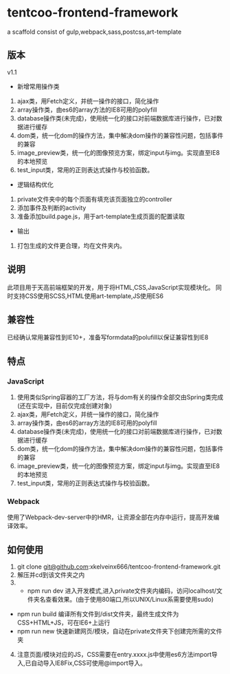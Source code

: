 # tentcoo-frontend-framework
a scaffold consist of gulp,webpack,sass,postcss,art-template

## 版本
v1.1 
- 新增常用操作类
1. ajax类，用Fetch定义，并统一操作的接口，简化操作
2. array操作类，由es6的array方法的IE8可用的polyfill
3. database操作类(未完成)，使用统一化的接口对前端数据库进行操作，已对数据进行缓存
4. dom类，统一化dom的操作方法，集中解决dom操作的兼容性问题，包括事件的兼容
5. image_preview类，统一化的图像预览方案，绑定input与img。实现直至IE8的本地预览
6. test_input类，常用的正则表达式操作与校验函数。
- 逻辑结构优化
1. private文件夹中的每个页面有填充该页面独立的controller
2. 添加事件及判断的activity
3. 准备添加build.page.js，用于art-template生成页面的配置读取
- 输出
1. 打包生成的文件更合理，均在文件夹内。

## 说明
此项目用于天高前端框架的开发，用于将HTML,CSS,JavaScript实现模块化。
同时支持CSS使用SCSS,HTML使用art-template,JS使用ES6

## 兼容性
已经确认常用兼容性到IE10+，准备写formdata的polufill以保证兼容性到IE8

## 特点
### JavaScript
1. 使用类似Spring容器的工厂方法，将与dom有关的操作全部交由Spring类完成(还在实现中，目前仅完成创建对象)
2. ajax类，用Fetch定义，并统一操作的接口，简化操作
3. array操作类，由es6的array方法的IE8可用的polyfill
4. database操作类(未完成)，使用统一化的接口对前端数据库进行操作，已对数据进行缓存
5. dom类，统一化dom的操作方法，集中解决dom操作的兼容性问题，包括事件的兼容
6. image_preview类，统一化的图像预览方案，绑定input与img。实现直至IE8的本地预览
7. test_input类，常用的正则表达式操作与校验函数。
### Webpack
使用了Webpack-dev-server中的HMR，让资源全部在内存中运行，提高开发编译效率。

## 如何使用
1. git clone git@github.com:xkelveinx666/tentcoo-frontend-framework.git
2. 解压并cd到该文件夹之内
3. - npm run dev 进入开发模式,进入private文件夹内编码，访问localhost/文件夹名查看效果。(由于使用80端口,所以UNIX/Linux系需要使用sudo)
 - npm run build 编译所有文件到/dist文件夹，最终生成文件为CSS+HTML+JS，可在IE6+上运行
 - npm run new 快速新建网页/模块，自动在private文件夹下创建完所需的文件夹
4. 注意页面/模块对应的JS，CSS需要在entry.xxxx.js中使用es6方法import导入,已自动导入IE8Fix,CSS可使用@import导入。